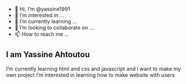 - 👋 Hi, I’m @yassine1991
- 👀 I’m interested in ...
- 🌱 I’m currently learning ...
- 💞️ I’m looking to collaborate on ...
- 📫 How to reach me ...

<!---
yassin is a ✨ special ✨ repository because its `README.md` (this file) appears on your GitHub profile.
You can click the Preview link to take a look at your changes.
--->
## I am Yassine Ahtoutou 
I’m currently learning html and css and javascript and i want to make my own project
I’m interested in learning how to make website with users
